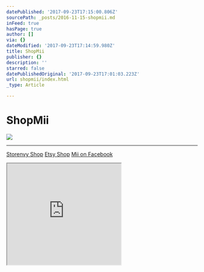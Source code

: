 ```yaml
---
datePublished: '2017-09-23T17:15:00.806Z'
sourcePath: _posts/2016-11-15-shopmii.md
inFeed: true
hasPage: true
author: []
via: {}
dateModified: '2017-09-23T17:14:59.980Z'
title: ShopMii
publisher: {}
description: ''
starred: false
datePublishedOriginal: '2017-09-23T17:01:03.223Z'
url: shopmii/index.html
_type: Article

---
```

# **ShopMii**
![](https://the-grid-user-content.s3-us-west-2.amazonaws.com/aed58cd6-9364-4a3f-b48e-46b506f9315d.jpg)

---

[Storenvy Shop][0]
[Etsy Shop][1]
[Mii on Facebook][2]

<iframe src="https://the-grid.github.io/ed-userhtml/?g=eJzLKCkpKLbS1y8vL9dLLSmu1EvOz9Uvzsgv0M9JL85Mz0vR5-LiAgAG0gze" height="268" style=""></iframe>



[0]: https://lgsignd.storenvy.com/
[1]: https://www.etsy.com/shop/lgsamicrafts/
[2]: https://www.facebook.com/CraftMii/
